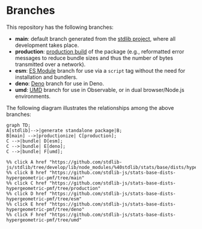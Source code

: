 <!--

@license Apache-2.0

Copyright (c) 2022 The Stdlib Authors.

Licensed under the Apache License, Version 2.0 (the "License");
you may not use this file except in compliance with the License.
You may obtain a copy of the License at

    http://www.apache.org/licenses/LICENSE-2.0

Unless required by applicable law or agreed to in writing, software
distributed under the License is distributed on an "AS IS" BASIS,
WITHOUT WARRANTIES OR CONDITIONS OF ANY KIND, either express or implied.
See the License for the specific language governing permissions and
limitations under the License.

-->

# Branches

This repository has the following branches:

-   **main**: default branch generated from the [stdlib project][stdlib-url], where all development takes place.
-   **production**: [production build][production-url] of the package (e.g., reformatted error messages to reduce bundle sizes and thus the number of bytes transmitted over a network).
-   **esm**: [ES Module][esm-url] branch for use via a `script` tag without the need for installation and bundlers.
-   **deno**: [Deno][deno-url] branch for use in Deno.
-   **umd**: [UMD][umd-url] branch for use in Observable, or in dual browser/Node.js environments.

The following diagram illustrates the relationships among the above branches:

```mermaid
graph TD;
A[stdlib]-->|generate standalone package|B;
B[main] -->|productionize| C[production];
C -->|bundle| D[esm];
C -->|bundle| E[deno];
C -->|bundle| F[umd];

%% click A href "https://github.com/stdlib-js/stdlib/tree/develop/lib/node_modules/%40stdlib/stats/base/dists/hypergeometric/pmf"
%% click B href "https://github.com/stdlib-js/stats-base-dists-hypergeometric-pmf/tree/main"
%% click C href "https://github.com/stdlib-js/stats-base-dists-hypergeometric-pmf/tree/production"
%% click D href "https://github.com/stdlib-js/stats-base-dists-hypergeometric-pmf/tree/esm"
%% click E href "https://github.com/stdlib-js/stats-base-dists-hypergeometric-pmf/tree/deno"
%% click F href "https://github.com/stdlib-js/stats-base-dists-hypergeometric-pmf/tree/umd"
```

[stdlib-url]: https://github.com/stdlib-js/stdlib/tree/develop/lib/node_modules/%40stdlib/stats/base/dists/hypergeometric/pmf
[production-url]: https://github.com/stdlib-js/stats-base-dists-hypergeometric-pmf/tree/production
[deno-url]: https://github.com/stdlib-js/stats-base-dists-hypergeometric-pmf/tree/deno
[umd-url]: https://github.com/stdlib-js/stats-base-dists-hypergeometric-pmf/tree/umd
[esm-url]: https://github.com/stdlib-js/stats-base-dists-hypergeometric-pmf/tree/esm